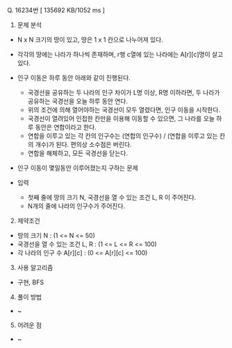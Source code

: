 Q. 16234번 [ 135692 KB/1052 ms ]

1. 문제 분석
- N x N 크기의 땅이 있고, 땅은 1 x 1 칸으로 나누어져 있다. 
- 각각의 땅에는 나라가 하나씩 존재하며, r행 c열에 있는 나라에는 A[r][c]명이 살고 있다.
- 인구 이동은 하루 동안 아래와 같이 진행된다.
  - 국경선을 공유하는 두 나라의 인구 차이가 L명 이상, R명 이하라면, 두 나라가 공유하는 국경선을 오늘 하루 동안 연다.
  - 위의 조건에 의해 열어야하는 국경선이 모두 열렸다면, 인구 이동을 시작한다.
  - 국경선이 열려있어 인접한 칸만을 이용해 이동할 수 있으면, 그 나라를 오늘 하루 동안은 연합이라고 한다.
  - 연합을 이루고 있는 각 칸의 인구수는 (연합의 인구수) / (연합을 이루고 있는 칸의 개수)가 된다. 편의상 소수점은 버린다.
  - 연합을 해체하고, 모든 국경선을 닫는다.
- 인구 이동이 몇일동안 이루어졌는지 구하는 문제


- 입력
  - 첫째 줄에 땅의 크기 N, 국경선을 열 수 있는 조건 L, R 이 주어진다.
  - N개의 줄에 나라의 인구수가 주어진다.

2. 제약조건
- 땅의 크기 N : (1 <= N <= 50)
- 국경선을 열 수 있는 조건 L, R : (1 <= L <= R <= 100)
- 각 나라의 인구 수 A[r][c] : (0 <= A[r][c] <= 100)

3. 사용 알고리즘
- 구현, BFS

4. 풀이 방법
- ~

5. 어려운 점
- ~